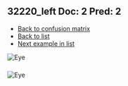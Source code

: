 ## 32220_left Doc: 2 Pred: 2
- [Back to confusion matrix](https://github.com/juliandewit/kaggle_retinopathy/blob/master/matrix.md)
- [Back to list](https://github.com/juliandewit/kaggle_retinopathy/blob/master/lists/22/list.md)
- [Next example in list](https://github.com/juliandewit/kaggle_retinopathy/blob/master/lists/22/32/32227_right.md)

![Eye](https://retinopaty.blob.core.windows.net/size1024/32220_left_2.jpeg)

### 

![Eye]()
